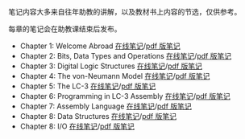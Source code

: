 笔记内容大多来自往年助教的讲解，以及教材书上内容的节选，仅供参考。

每章的笔记会在助教课结束后发布。

* Chapter 1: Welcome Abroad [在线笔记](chap01.md)/[pdf 版笔记](../assets/notes/chap01.pdf)
* Chapter 2: Bits, Data Types and Operations [在线笔记](chap02.md)/[pdf 版笔记](../assets/notes/chap02.pdf)
* Chapter 3: Digital Logic Structures [在线笔记](chap03.md)/[pdf 版笔记](../assets/notes/chap03.pdf)
* Chapter 4: The von-Neumann Model [在线笔记]()/[pdf 版笔记]()
* Chapter 5: The LC-3 [在线笔记]()/[pdf 版笔记]()
* Chapter 6: Programming in LC-3 Assembly [在线笔记]()/[pdf 版笔记]()
* Chapter 7: Assembly Language [在线笔记]()/[pdf 版笔记]()
* Chapter 8: Data Structures [在线笔记]()/[pdf 版笔记]()
* Chapter 8: I/O [在线笔记]()/[pdf 版笔记]()